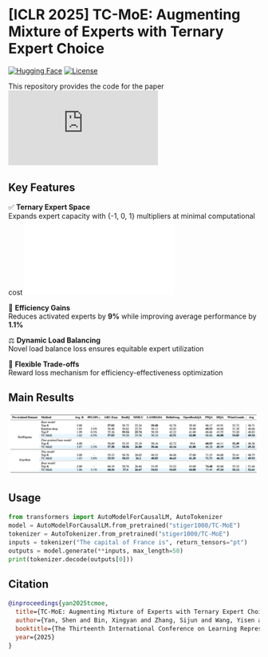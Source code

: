 # [ICLR 2025] TC-MoE: Augmenting Mixture of Experts with Ternary Expert Choice

[![Hugging Face](https://img.shields.io/badge/%F0%9F%A4%97%20Hugging%20Face-Model-blue)](https://huggingface.co/stiger1000/TC-MoE)
[![License](https://img.shields.io/badge/License-Apache_2.0-green.svg)](https://opensource.org/licenses/Apache-2.0)

This repository provides the code for the paper ![TC-MoE: Augmenting Mixture of Experts with Ternary Expert Choice](https://zhouchenlin.github.io/Publications/2025-ICLR-TC-MoE.pdf)

## Key Features
✅ ​**Ternary Expert Space**  
Expands expert capacity with {-1, 0, 1} multipliers at minimal computational cost
![](figures/method.pdf)

🚀 ​**Efficiency Gains**  
Reduces activated experts by ​**9%** while improving average performance by ​**1.1%**  

⚖️ ​**Dynamic Load Balancing**  
Novel load balance loss ensures equitable expert utilization  

🔧 ​**Flexible Trade-offs**  
Reward loss mechanism for efficiency-effectiveness optimization

## Main Results
![](figures/results.png)

## Usage
```python
from transformers import AutoModelForCausalLM, AutoTokenizer
model = AutoModelForCausalLM.from_pretrained("stiger1000/TC-MoE")
tokenizer = AutoTokenizer.from_pretrained("stiger1000/TC-MoE")
inputs = tokenizer("The capital of France is", return_tensors="pt")
outputs = model.generate(**inputs, max_length=50)
print(tokenizer.decode(outputs[0]))
```

## Citation
```bibtex
@inproceedings{yan2025tcmoe,
  title={TC-MoE: Augmenting Mixture of Experts with Ternary Expert Choice},
  author={Yan, Shen and Bin, Xingyan and Zhang, Sijun and Wang, Yisen and Lin, Zhouchen},
  booktitle={The Thirteenth International Conference on Learning Representations},
  year={2025}
}
```